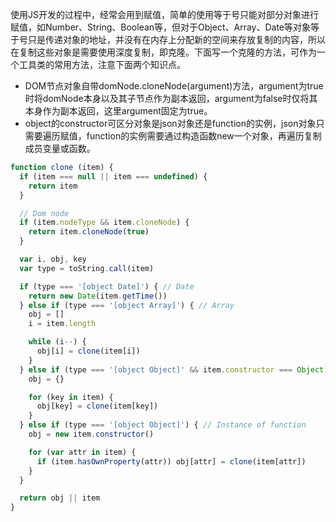 使用JS开发的过程中，经常会用到赋值，简单的使用等于号只能对部分对象进行赋值，如Number、String、Boolean等，但对于Object、Array、Date等对象等于号只是传递对象的地址，并没有在内存上分配新的空间来存放复制的内容，所以在复制这些对象是需要使用深度复制，即克隆。下面写一个克隆的方法，可作为一个工具类的常用方法，注意下面两个知识点。

* DOM节点对象自带domNode.cloneNode(argument)方法，argument为true时将domNode本身以及其子节点作为副本返回，argument为false时仅将其本身作为副本返回，这里argument固定为true。
* object的constructor可区分对象是json对象还是function的实例，json对象只需要遍历赋值，function的实例需要通过构造函数new一个对象，再遍历复制成员变量或函数。

```javascript
function clone (item) {
  if (item === null || item === undefined) {
    return item
  }

  // Dom node
  if (item.nodeType && item.cloneNode) {
    return item.cloneNode(true)
  }

  var i, obj, key
  var type = toString.call(item)

  if (type === '[object Date]') { // Date
    return new Date(item.getTime())
  } else if (type === '[object Array]') { // Array
    obj = []
    i = item.length

    while (i--) {
      obj[i] = clone(item[i])
    }
  } else if (type === '[object Object]' && item.constructor === Object) { // Object
    obj = {}

    for (key in item) {
      obj[key] = clone(item[key])
    }
  } else if (type === '[object Object]') { // Instance of function
    obj = new item.constructor()

    for (var attr in item) {
      if (item.hasOwnProperty(attr)) obj[attr] = clone(item[attr])
    }
  }

  return obj || item
}
```

